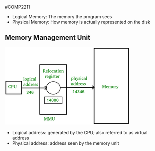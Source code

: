 #COMP2211
- Logical Memory: The memory the program sees
- Physical Memory: How memory is actually represented on the disk
## Memory Management Unit
![MMU](Images/Memory_Management_Unit.png)
- Logical address: generated by the CPU; also referred to as virtual address
- Physical address: address seen by the memory unit
